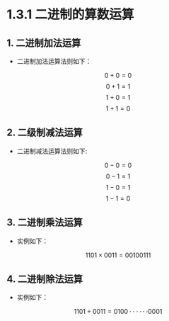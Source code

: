 # 1.3.1 二进制的算数运算
## 1. 二进制加法运算
- 二进制加法运算法则如下：

$$
0+0=0$$$$
0+1=1$$$$
1+0=1$$$$
1+1=0
$$

## 2. 二级制减法运算
- 二进制减法运算法则如下:

$$
0-0=0$$$$
0-1=1$$$$
1-0=1$$$$
1-1=0
$$

## 3. 二进制乘法运算
- 实例如下：

$$
1101 \times 0011 = 0010 0111
$$

## 4. 二进制除法运算
- 实例如下：

$$
1101 \div 0011 = 0100······0001
$$